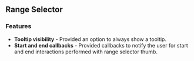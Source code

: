 ## Range Selector

### Features

* **Tooltip visibility** - Provided an option to always show a tooltip.
* **Start and end callbacks** - Provided callbacks to notify the user for start and end interactions performed with range selector thumb.

